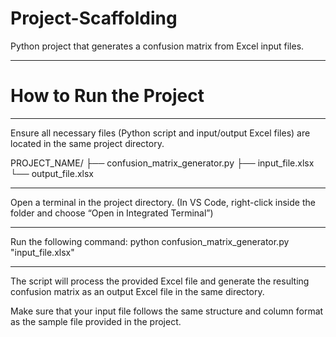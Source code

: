 # Project-Scaffolding
Python project that generates a confusion matrix from Excel input files.

-------------------------------------------------------------------------------------------------------------------
# How to Run the Project
-------------------------------------------------------------------------------------------------------------------
Ensure all necessary files (Python script and input/output Excel files) are located in the same project directory.

PROJECT_NAME/
├── confusion_matrix_generator.py
├── input_file.xlsx
└── output_file.xlsx

-------------------------------------------------------------------------------------------------------------------
Open a terminal in the project directory.
(In VS Code, right-click inside the folder and choose “Open in Integrated Terminal”)

-------------------------------------------------------------------------------------------------------------------
Run the following command:
python confusion_matrix_generator.py "input_file.xlsx"

-------------------------------------------------------------------------------------------------------------------
The script will process the provided Excel file and generate the resulting confusion matrix as an output Excel file in the same directory.

Make sure that your input file follows the same structure and column format as the sample file provided in the project.
